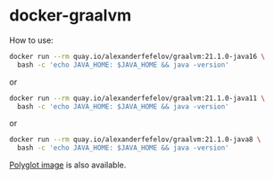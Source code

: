 # docker-graalvm

How to use:

```bash
docker run --rm quay.io/alexanderfefelov/graalvm:21.1.0-java16 \
  bash -c 'echo JAVA_HOME: $JAVA_HOME && java -version'
```

or

```bash
docker run --rm quay.io/alexanderfefelov/graalvm:21.1.0-java11 \
  bash -c 'echo JAVA_HOME: $JAVA_HOME && java -version'
```

or

```bash
docker run --rm quay.io/alexanderfefelov/graalvm:21.1.0-java8 \
  bash -c 'echo JAVA_HOME: $JAVA_HOME && java -version'
```

[Polyglot image](https://github.com/alexanderfefelov/docker-graalvm-polyglot) is also available.
